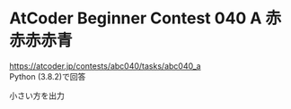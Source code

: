 # AtCoder Beginner Contest 040 A 赤赤赤赤青  
https://atcoder.jp/contests/abc040/tasks/abc040_a  
Python (3.8.2)で回答  

小さい方を出力
